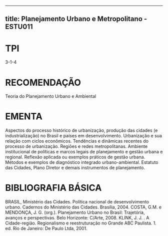 
---
title: Planejamento Urbano e Metropolitano - ESTU011 
---

# TPI

3-1-4

# RECOMENDAÇÃO

Teoria do Planejamento Urbano e Ambiental

# EMENTA

Aspectos do processo histórico de urbanização, produção das cidades (e industrialização) no Brasil e países em desenvolvimento. Urbanização e sua relação com ciclos econômicos. Tendências e dinâmicas recentes do processo de urbanização. Regiões e redes metropolitanas. Ambiente institucional de políticas e marcos legais de planejamento e gestão urbana e regional. Reflexão aplicada ou exemplos práticos de gestão urbana. Métodos e exemplos de diagnóstico integrado urbano-ambiental. Estatuto das Cidades, Plano Diretor e demais instrumentos de planejamento.

# BIBLIOGRAFIA BÁSICA

BRASIL, Ministério das Cidades. Política nacional de desenvolvimento urbano. Cadernos do Ministério das Cidades. Brasília, 2004.
COSTA, G.M. e MENDONÇA, J. G. (org.). Planejamento Urbano no Brasil: Trajetória, avanços e perspectivas. Belo Horizonte: C/Arte, 2008.
KLINK, J. J. . A Cidade-região. Regionalismo e reestruturação no Grande ABC Paulista. 1. ed. Rio de Janeiro: De Paulo Ltda, 2001.
        